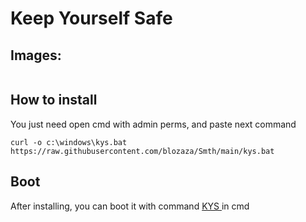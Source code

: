 # Keep Yourself Safe

## Images:
<img scr="" weight="" height="">

## How to install
<p> You just need open cmd with admin perms, and paste next command<p/>

```curl -o c:\windows\kys.bat https://raw.githubusercontent.com/blozaza/Smth/main/kys.bat```

## Boot
<p> After installing, you can boot it with command <u> KYS </u> in cmd
